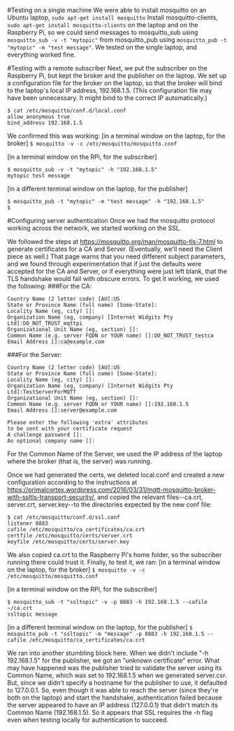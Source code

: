 #Testing on a single machine
We were able to install mosquitto on an Ubuntu laptop,
`sudo apt-get install mosquitto`
Install mosquitto-clients,
`sudo apt-get install mosquitto-clients` on the laptop and on the Raspberry Pi, so we could send messages to mosquitto_sub using
`mosquitto_sub -v -t "mytopic"` from mosquitto_pub using
`mosquitto_pub -t "mytopic" -m "test message"`. We tested on the single laptop, and everything worked fine.

#Testing with a remote subscriber
Next, we put the subscriber on the Raspberry Pi, but kept the broker and the publisher on the laptop. We set up a configuration file for the broker on the laptop, so that the broker will bind to the laptop's local IP address, 192.168.1.5. (This configuration file may have been unnecessary. It might bind to the correct IP automatically.)

```
$ cat /etc/mosquitto/conf.d/local.conf
allow_anonymous true
bind_address 192.168.1.5
```

We confirmed this was working:
[in a terminal window on the laptop, for the broker]
`$ mosquitto -v -c /etc/mosquitto/mosquitto.conf`

[in a terminal window on the RPi, for the subscriber]
```
$ mosquitto_sub -v -t "mytopic" -h "192.168.1.5"
mytopic test message
```
[in a different terminal window on the laptop, for the publisher]
```
$ mosquitto_pub -t "mytopic" -m "test message" -h "192.168.1.5"
$
```

#Configuring server authentication
Once we had the mosquitto protocol working across the network, we started working on the SSL.

We followed the steps at https://mosquitto.org/man/mosquitto-tls-7.html to generate certificates for a CA and Server. (Eventually, we'll need the Client piece as well.) That page warns that you need different subject parameters, and we found through experimentation that if just the defaults were accepted for the CA and Server, or if everything were just left blank, that the TLS handshake would fail with obscure errors. To get it working, we used the following:
###For the CA:
```
Country Name (2 letter code) [AU]:US
State or Province Name (full name) [Some-State]:
Locality Name (eg, city) []:
Organization Name (eg, company) [Internet Widgits Pty Ltd]:DO_NOT_TRUST_mqttpi
Organizational Unit Name (eg, section) []:
Common Name (e.g. server FQDN or YOUR name) []:DO_NOT_TRUST_testca
Email Address []:ca@example.com
```

###For the Server:
```
Country Name (2 letter code) [AU]:US
State or Province Name (full name) [Some-State]:
Locality Name (eg, city) []:
Organization Name (eg, company) [Internet Widgits Pty Ltd]:TestServerForMQTT
Organizational Unit Name (eg, section) []:
Common Name (e.g. server FQDN or YOUR name) []:192.168.1.5
Email Address []:server@example.com

Please enter the following 'extra' attributes
to be sent with your certificate request
A challenge password []:
An optional company name []:
```

For the Common Name of the Server, we used the IP address of the laptop where the broker (that is, the server) was running.


Once we had generated the certs, we deleted local.conf and created a new configuration according to the instructions at https://primalcortex.wordpress.com/2016/03/31/mqtt-mosquitto-broker-with-ssltls-transport-security/, and copied the relevant files--ca.crt, server.crt, server.key--to the directories expected by the new conf file:
```
$ cat /etc/mosquitto/conf.d/ssl.conf
listener 8883
cafile /etc/mosquitto/ca_certificates/ca.crt
certfile /etc/mosquitto/certs/server.crt
keyfile /etc/mosquitto/certs/server.key
```

We also copied ca.crt to the Raspberry Pi's home folder, so the subscriber running there could trust it. Finally, to test it, we ran:
[in a terminal window on the laptop, for the broker]
`$ mosquitto -v -c /etc/mosquitto/mosquitto.conf`

[in a terminal window on the RPi, for the subscriber]
```
$ mosquitto_sub -t "ssltopic" -v -p 8883 -h 192.168.1.5 --cafile ~/ca.crt
ssltopic message
```

[in a different terminal window on the laptop, for the publisher]
`$ mosquitto_pub -t "ssltopic" -m "message" -p 8883 -h 192.168.1.5 --cafile /etc/mosquitto/ca_certificates/ca.crt`


We ran into another stumbling block here. When we didn't include "-h 192.168.1.5" for the publisher, we got an "unknown certificate" error. What may have happened was the publisher tried to validate the server using its Common Name, which was set to 192.168.1.5 when we generated server.csr. But, since we didn't specify a hostname for the publisher to use, it defaulted to 127.0.0.1. So, even though it was able to reach the server (since they're both on the laptop) and start the handshake, authentication failed because the server appeared to have an IP address (127.0.0.1) that didn't match its Common Name (192.168.1.5). So it appears that SSL requires the -h flag even when testing locally for authentication to succeed.

